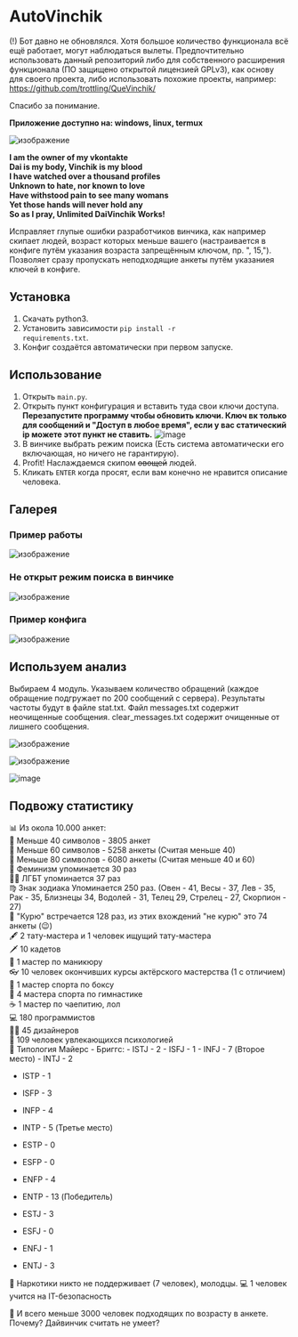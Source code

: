 # AutoVinchik
(!) 
Бот давно не обновлялся. Хотя большое количество функционала всё ещё работает, могут наблюдаться вылеты. Предпочтительно использовать данный репозиторий либо для собственного расширения функционала (ПО защищено открытой лицензией GPLv3), как основу для своего проекта, либо использовать похожие проекты, например: https://github.com/trottling/QueVinchik/

Спасибо за понимание. 

**Приложение доступно на: windows, linux, termux**

![изображение](https://user-images.githubusercontent.com/59798021/137908712-f20f8aa3-a591-4268-8ea5-c11257bda587.png)

<b>I am the owner of my vkontakte<br>
Dai is my body, Vinchik is my blood<br>
I have watched over a thousand profiles<br>
Unknown to hate, nor known to love<br>
Have withstood pain to see many womans<br>
Yet those hands will never hold any<br>
So as I pray, Unlimited DaiVinchik Works!</b>

Исправляет глупые ошибки разработчиков винчика, как например скипает людей, возраст которых меньше вашего (настраивается в конфиге путём указания возраста запрещённым ключом, пр. ", 15,"). Позволяет сразу пропускать неподходящие анкеты путём указаниея ключей в конфиге.

<h2>Установка</h2>

1. Скачать python3.
2. Установить зависимости <code>pip install -r requirements.txt</code>.
3. Конфиг создаётся автоматически при первом запуске.

<h2>Использование</h2>

1. Открыть <code>main.py</code>.
2. Открыть пункт конфигурация и вставить туда свои ключи доступа. <b>Перезапустите программу чтобы обновить ключи. Ключ вк только для сообщений и "Доступ в любое время", если у вас статический ip можете этот пункт не ставить.</b>
![image](https://user-images.githubusercontent.com/59798021/175807356-55a905ad-5c7f-4593-b670-89e7aad68397.png)
4. В винчике выбрать режим поиска (Есть система автоматически его включающая, но ничего не гарантирую).
5. Profit! Наслаждаемся скипом <strike>овощей</strike> людей.
6. Кликать <code>ENTER</code> когда просят, если вам конечно не нравится описание человека.

<h2>Галерея</h2>

<h3>Пример работы</h3>

![изображение](https://user-images.githubusercontent.com/59798021/137908278-fde4eba0-396a-44e4-b0e9-53a877062b18.png)

<h3>Не открыт режим поиска в винчике</h3>

![изображение](https://user-images.githubusercontent.com/59798021/137907853-4359fde8-fec1-4bb1-bd41-51e870a607df.png)

<h3>Пример конфига</h3>

![изображение](https://user-images.githubusercontent.com/59798021/137908426-5607e97e-8943-422a-9159-5509d4416647.png)

<h2>Используем анализ</h2>
Выбираем 4 модуль. Указываем количество обращений (каждое обращение подгружает по 200 сообщений с сервера). Результаты частоты будут в файле stat.txt. Файл messages.txt содержит неочищенные сообщения. clear_messages.txt содержит очищенные от лишнего сообщения.

![изображение](https://user-images.githubusercontent.com/59798021/209478503-448cb7e8-e299-476a-9c49-7ef391025bff.png)

![изображение](https://user-images.githubusercontent.com/59798021/209478507-a9f9216e-836e-4b64-a60b-40964be2a068.png)

![image](https://user-images.githubusercontent.com/59798021/209521452-56a5a3ac-e3e5-4c37-a92f-bb946291671a.png)

<h2>Подвожу статистику</h2>
📊 Из окола 10.000 анкет: <br>
🚤 Меньше 40 символов - 3805 анкет<br>
🚙 Меньше 60 символов - 5258 анкеты (Считая меньше 40)<br>
🚂 Меньше 80 символов - 6080 анкеты (Считая меньше 40 и 60)<br>
💃 Феминизм упоминается 30 раз<br>
🏳️‍🌈 ЛГБТ упоминается 37 раз<br>
♍️ Знак зодиака Упоминается 250 раз. (Овен - 41, Весы - 37, Лев - 35, Рак - 35, Близнецы 34, Водолей - 31, Телец 29, Стрелец - 27, Скорпион - 27)<br>
🚬 "Курю" встречается 128 раз, из этих вхождений "не курю" это 74 анкеты (😉)<br>
🖋 2 тату-мастера и 1 человек ищущий тату-мастера<br>
🗡 10 кадетов<br>
💅 1 мастер по маникюру<br>
👓 10 человек окончивших курсы актёрского мастерства (1 с отличием)<br>
🥊 1 мастер спорта по боксу<br>
🤸 4 мастера спорта по гимнастике<br>
☕️ 1 мастер по чаепитию, лол<br>
💻 180 программистов<br>
👨‍🎨 45 дизайнеров<br>
🧠 109 человек увлекающихся психологией<br>
🧩 Типология Майерс - Бриггс:
- ISTJ - 2
- ISFJ - 1
- INFJ - 7 (Второе место)
- INTJ - 2

- ISTP - 1
- ISFP - 3
- INFP - 4
- INTP - 5 (Третье место)

- ESTP - 0
- ESFP - 0
- ENFP - 4
- ENTP - 13 (Победитель)

- ESTJ - 3
- ESFJ - 0
- ENFJ - 1
- ENTJ - 3

💉 Наркотики никто не поддерживает (7 человек), молодцы.
💻 1 человек учится на IT-безопасность

📅 И всего меньше 3000 человек подходящих по возрасту в анкете. Почему? Дайвинчик считать не умеет?<br>


